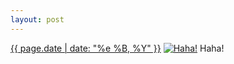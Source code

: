 ```yaml
---
layout: post
---
```


<p>
  <time><a href="/334">{{ page.date | date: "%e %B, %Y" }}</a></time>
  <a href="/334"><img src="{{ site.assets_url }}/334-240.jpg" srcset="{{ site.assets_url }}/334-480.jpg 480w, {{ site.assets_url }}/334-360.jpg 360w, {{ site.assets_url }}/334-240.jpg 240w, {{ site.assets_url }}/334-120.jpg 120w" sizes="(min-width: 700px) 50vw, calc(100vw - 2rem)" alt="Haha!" /></a>
  <span>Haha!</span>
</p>
